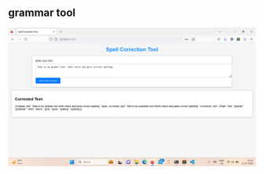 ## grammar tool

![Screenshot (105)](https://github.com/manavpatel571/grammar-tool/blob/main/templates/Screenshot%20(167).png)
